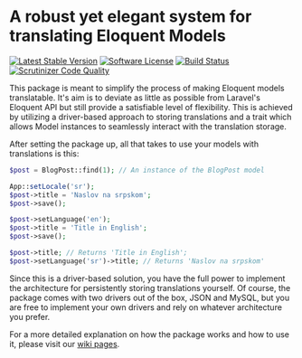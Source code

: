 # A robust yet elegant system for translating Eloquent Models

[![Latest Stable Version](https://poser.pugx.org/we-are-neopix/laravel-model-translation/v/stable)](https://packagist.org/packages/we-are-neopix/laravel-model-translation)
[![Software License](https://img.shields.io/badge/license-MIT-brightgreen.svg?style=flat-square)](LICENSE.md)
[![Build Status](https://travis-ci.org/weareneopix/laravel-model-translation.svg?branch=master)](https://travis-ci.org/weareneopix/laravel-model-translation)
[![Scrutinizer Code Quality](https://scrutinizer-ci.com/g/weareneopix/laravel-model-translation/badges/quality-score.png?b=master)](https://scrutinizer-ci.com/g/weareneopix/laravel-model-translation/?branch=master)


This package is meant to simplify the process of making Eloquent models translatable. It's aim is to deviate as little as possible from Laravel's
Eloquent API but still provide a satisfiable level of flexibility. This is achieved by utilizing a driver-based approach to storing translations
and a trait which allows Model instances to seamlessly interact with the translation storage. 

After setting the package up, all that takes to use your models with translations is this:

```php
$post = BlogPost::find(1); // An instance of the BlogPost model

App::setLocale('sr');
$post->title = 'Naslov na srpskom';
$post->save();

$post->setLanguage('en');
$post->title = 'Title in English';
$post->save();

$post->title; // Returns 'Title in English';
$post->setLanguage('sr')->title; // Returns 'Naslov na srpskom'
```

Since this is a driver-based solution, you have the full power to implement the architecture for persistently storing translations yourself. 
Of course, the package comes with two drivers out of the box, JSON and MySQL, but you are free to implement your own drivers and rely on whatever
architecture you prefer.


For a more detailed explanation on how the package works and how to use it, please visit our [wiki pages](https://github.com/misa-neopix/laravel-model-translation/wiki).

